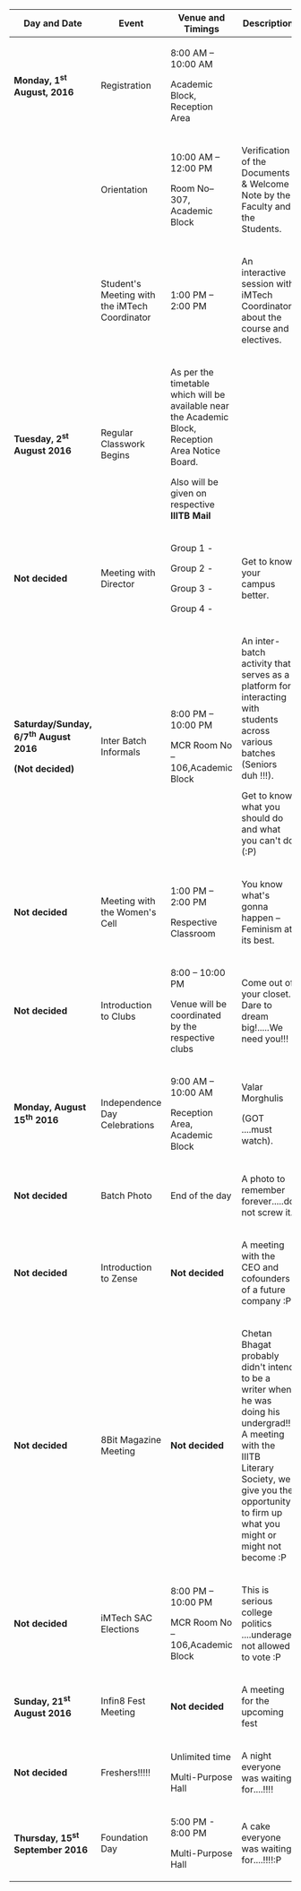 <table class="table">
<colgroup>
<col width="25%" />
<col width="25%" />
<col width="25%" />
<col width="25%" />
</colgroup>
<thead>
<tr class="header">
<th><strong>Day and Date</strong></th>
<th><strong>Event</strong></th>
<th><strong>Venue and Timings</strong></th>
<th><strong>Description</strong></th>
</tr>
</thead>
<tbody>
<tr class="odd">
<td><p><strong>Monday, 1</strong><sup><strong>st</strong></sup> <strong>August, 2016</strong></p></td>
<td><p>Registration</p></td>
<td><p>8:00 AM – 10:00 AM</p>
<p>Academic Block, Reception Area</p></td>
<td></td>
</tr>
<tr class="even">
<td></td>
<td><p>Orientation</p></td>
<td><p>10:00 AM – 12:00 PM</p>
<p>Room No– 307, Academic Block</p></td>
<td><p>Verification of the Documents & Welcome Note by the Faculty and the Students.</p></td>
</tr>
<tr class="odd">
<td></td>
<td><p>Student's Meeting with the iMTech Coordinator</p></td>
<td><p>1:00 PM – 2:00 PM</p></td>
<td><p>An interactive session with iMTech Coordinator about the course and electives.</p></td>
</tr>
<tr class="even">
<td><p><strong>Tuesday, 2</strong><sup><strong>st</strong></sup> <strong>August 2016</strong></p></td>
<td><p>Regular Classwork Begins</p></td>
<td><p>As per the timetable which will be available near the Academic Block, Reception Area Notice Board.</p>
<p>Also will be given on respective <strong>IIITB Mail</strong></p></td>
<td></td>
</tr>
<tr class="odd">
<td><p><strong>Not decided</strong></p></td>
<td><p>Meeting with Director</p></td>
<td><p>Group 1 -</p>
<p>Group 2 -</p>
<p>Group 3 -</p>
<p>Group 4 -</p></td>
<td><p>Get to know your campus better.</p></td>
</tr>
<tr class="even">
<td><p><strong>Saturday/Sunday, 6/7</strong><sup><strong>th</strong></sup> <strong>August 2016</strong></p>
<p><strong>(Not decided)</strong></p></td>
<td><p>Inter Batch Informals</p></td>
<td><p>8:00 PM – 10:00 PM</p>
<p>MCR Room No – 106,Academic Block</p></td>
<td><p>An inter-batch activity that serves as a platform for interacting with students across various batches (Seniors duh !!!).</p>
<p>Get to know what you should do and what you can't do (:P)</p></td>
</tr>
<tr class="odd">
<td><p><strong>Not decided</strong></p></td>
<td><p>Meeting with the Women's Cell</p></td>
<td><p>1:00 PM – 2:00 PM</p>
<p>Respective Classroom</p></td>
<td><p>You know what's gonna happen – Feminism at its best.</p></td>
</tr>
<tr class="even">
<td><p><strong>Not decided</strong></p></td>
<td><p>Introduction to Clubs</p></td>
<td><p>8:00 – 10:00 PM</p>
<p>Venue will be coordinated by the respective clubs</p></td>
<td><p>Come out of your closet. Dare to dream big!.....We need you!!!</p></td>
</tr>
<tr class="odd">
<td><p><strong>Monday, August 15</strong><sup><strong>th</strong></sup> <strong>2016</strong></p></td>
<td><p>Independence Day Celebrations</p></td>
<td><p>9:00 AM – 10:00 AM</p>
<p>Reception Area, Academic Block</p></td>
<td><p>Valar Morghulis</p>
<p>(GOT ....must watch).</p></td>
</tr>
<tr class="even">
<td><p><strong>Not decided</strong></p></td>
<td><p>Batch Photo</p></td>
<td><p>End of the day</p></td>
<td><p>A photo to remember forever.....do not screw it.</p></td>
</tr>
<tr class="odd">
<td><p><strong>Not decided</strong></p></td>
<td><p>Introduction to Zense</p></td>
<td><p><strong>Not decided</strong></p></td>
<td><p>A meeting with the CEO and cofounders of a future company :P</p></td>
</tr>
<tr class="even">
<td><p><strong>Not decided</strong></p></td>
<td><p>8Bit Magazine Meeting</p></td>
<td><p><strong>Not decided</strong></p></td>
<td><p>Chetan Bhagat probably didn't intend to be a writer when he was doing his undergrad!! A meeting with the IIITB Literary Society, we give you the opportunity to firm up what you might or might not become :P</p></td>
</tr>
<tr class="odd">
<td><p><strong>Not decided</strong></p></td>
<td><p>iMTech SAC Elections</p></td>
<td><p>8:00 PM – 10:00 PM</p>
<p>MCR Room No – 106,Academic Block</p></td>
<td><p>This is serious college politics ....underage not allowed to vote :P</p></td>
</tr>
<tr class="even">
<td><p><strong>Sunday, 21</strong><sup><strong>st</strong></sup> <strong>August 2016</strong></p></td>
<td><p>Infin8 Fest Meeting</p></td>
<td><p><strong>Not decided</strong></p></td>
<td><p>A meeting for the upcoming fest</p></td>
</tr>
<tr class="odd">
<td><p><strong>Not decided</strong></p></td>
<td><p>Freshers!!!!!</p></td>
<td><p>Unlimited time</p>
<p>Multi-Purpose Hall</p></td>
<td><p>A night everyone was waiting for....!!!!</p></td>
</tr>
<tr class="even">
<td><p><strong>Thursday, 15</strong><sup><strong>st</strong></sup> <strong>September 2016</strong></p></td>
<td><p>Foundation Day</p></td>
<td><p>5:00 PM - 8:00 PM</p>
<p>Multi-Purpose Hall</p></td>
<td><p>A cake everyone was waiting for....!!!!:P</p></td>
</tr>
</tbody>
</table>
